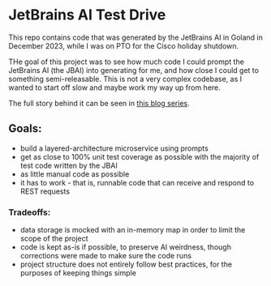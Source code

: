 # JetBrains AI Test Drive

This repo contains code that was generated by the JetBrains AI in Goland in December 2023, while I was on PTO for the Cisco holiday shutdown.

THe goal of this project was to see how much code I could prompt the JetBrains AI (the JBAI) into generating for me, and how close I could get to something semi-releasable. This is not a very complex codebase, as I wanted to start off slow and maybe work my way up from here.

The full story behind it can be seen in [this blog series](https://colinj.hashnode.dev/series/chat-driven-development).

## Goals:

- build a layered-architecture microservice using prompts
- get as close to 100% unit test coverage as possible with the majority of test code written by the JBAI
- as little manual code as possible
- it has to work - that is, runnable code that can receive and respond to REST requests

### Tradeoffs:

- data storage is mocked with an in-memory map in order to limit the scope of the project
- code is kept as-is if possible, to preserve AI weirdness, though corrections were made to make sure the code runs
- project structure does not entirely follow best practices, for the purposes of keeping things simple